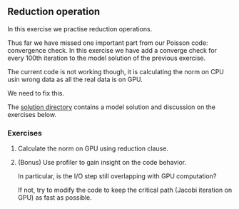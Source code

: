 ## Reduction operation

In this exercise we practise reduction operations.

Thus far we have missed one important part from our Poisson code: convergence check.
In this exercise we have add a converge check for every 100th iteration
to the model solution of the previous exercise.

The current code is not working though, it is calculating the norm on CPU usin wrong data
as all the real data is on GPU.

We need to fix this.

The [solution directory](solution/) contains a model solution and discussion on the exercises below.

### Exercises

1. Calculate the norm on GPU using reduction clause.

2. (Bonus) Use profiler to gain insight on the code behavior.

   In particular, is the I/O step still overlapping with GPU computation?

   If not, try to modify the code to keep the critical path (Jacobi iteration on GPU)
   as fast as possible.

